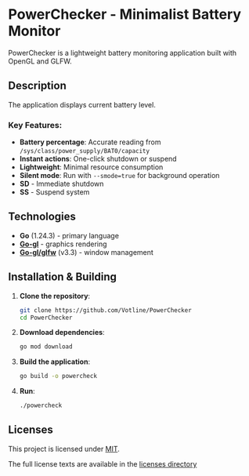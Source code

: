 # PowerChecker - Minimalist Battery Monitor

PowerChecker is a lightweight battery monitoring application built with OpenGL and GLFW.

## Description

The application displays current battery level.

### Key Features:
- **Battery percentage**: Accurate reading from `/sys/class/power_supply/BAT0/capacity`
- **Instant actions**: One-click shutdown or suspend
- **Lightweight**: Minimal resource consumption
- **Silent mode**: Run with `--smode=true` for background operation
- **SD** - Immediate shutdown
- **SS** - Suspend system

## Technologies
- **Go** (1.24.3) - primary language
- **[Go-gl](https://github.com/go-gl/gl)** - graphics rendering
- **[Go-gl/glfw](https://github.com/go-gl/glfw)** (v3.3) - window management

## Installation & Building

1.  **Clone the repository**:
    ```bash
    git clone https://github.com/Votline/PowerChecker
    cd PowerChecker
    ```

2.  **Download dependencies**:
    ```bash
    go mod download
    ```

3.  **Build the application**:
    ```bash
    go build -o powercheck
    ```

4.  **Run**:
    ```bash
    ./powercheck
    ```

## Licenses
This project is licensed under [MIT](LICENSE).

The full license texts are available in the [licenses directory](licenses/)
